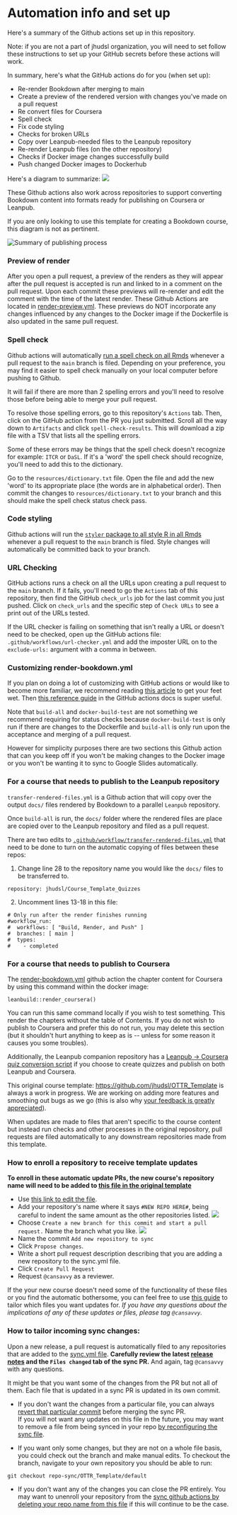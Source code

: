 
# Automation info and set up


Here's a summary of the Github actions set up in this repository.

Note: if you are not a part of jhudsl organization, you will need to set follow these instructions to set up your GitHub secrets before these actions will work.

In summary, here's what the GitHub actions do for you (when set up):

- Re-render Bookdown after merging to main
- Create a preview of the rendered version with changes you've made on a pull request
- Re convert files for Coursera
- Spell check
- Fix code styling
- Checks for broken URLs
- Copy over Leanpub-needed files to the Leanpub repository
- Re-render Leanpub files (on the other repository)
- Checks if Docker image changes successfully build
- Push changed Docker images to Dockerhub

Here's a diagram to summarize:
![](https://docs.google.com/presentation/d/18k_QN7l6zqZQXoiRfKWzcYFXNXJJEo6j4daYGoc3UcU/export/png?id=18k_QN7l6zqZQXoiRfKWzcYFXNXJJEo6j4daYGoc3UcU&pageid=p)

These Github actions also work across repositories to support converting Bookdown content into formats ready for publishing on Coursera or Leanpub.

If you are only looking to use this template for creating a Bookdown course, this diagram is not as pertinent.

![Summary of publishing process](https://docs.google.com/presentation/d/18k_QN7l6zqZQXoiRfKWzcYFXNXJJEo6j4daYGoc3UcU/export/png?id=18k_QN7l6zqZQXoiRfKWzcYFXNXJJEo6j4daYGoc3UcU&pageid=ged277ddb11_3_5)

### Preview of render

After you open a pull request, a preview of the renders as they will appear after the pull request is accepted is run and linked to in a comment on the pull request. Upon each commit these previews will re-render and edit the comment with the time of the latest render. These Github Actions are located in [render-preview.yml](https://github.com/jhudsl/OTTR_Template/tree/main/.github/workflows/render-preview.yml).
These previews do NOT incorporate any changes influenced by any changes to the Docker image if the Dockerfile is also updated in the same pull request.

### Spell check

Github actions will automatically [run a spell check on all Rmds](https://github.com/jhudsl/OTTR_Template/blob/main/.github/workflows/style-and-sp-check.yml) whenever a pull request to the `main` branch is filed.
Depending on your preference, you may find it easier to spell check manually on your local computer before pushing to Github.

It will fail if there are more than 2 spelling errors and you'll need to resolve those before being able to merge your pull request.

To resolve those spelling errors, go to this repository's `Actions` tab.
Then, click on the GitHub action from the PR you just submitted.
Scroll all the way down to `Artifacts` and click `spell-check-results`.
This will download a zip file with a TSV that lists all the spelling errors.

Some of these errors may be things that the spell check doesn't recognize for example: `ITCR` or `DaSL`.
If it's a 'word' the spell check should recognize, you'll need to add this to the dictionary.

Go to the `resources/dictionary.txt` file.
Open the file and add the new 'word' to its appropriate place (the words are in alphabetical order).
Then commit the changes to `resources/dictionary.txt` to your branch and this should make the spell check status check pass.

### Code styling

Github actions will run the [`styler` package to all style R in all Rmds](https://github.com/jhudsl/OTTR_Template/blob/main/.github/workflows/style-and-sp-check.yml) whenever a pull request to the `main` branch is filed.
Style changes will automatically be committed back to your branch.

### URL Checking

GitHub actions runs a check on all the URLs upon creating a pull request to the `main` branch.
If it fails, you'll need to go the `Actions` tab of this repository, then find the GitHub `check_urls` job for the last commit you just pushed.
Click on `check_urls` and the specific step of `Check URLs` to see a print out of the URLs tested.

If the URL checker is failing on something that isn't really a URL or doesn't need to be checked, open up the GitHub actions file: `.github/workflows/url-checker.yml` and add the imposter URL on to the `exclude-urls:` argument with a comma in between.

### Customizing render-bookdown.yml

If you plan on doing a lot of customizing with GitHub actions or would like to become more familiar, we recommend reading [this article](https://itnext.io/getting-started-with-github-actions-fe94167dbc6d) to get your feet wet. Then [this reference guide](https://docs.github.com/en/actions/reference/workflow-syntax-for-github-actions) in the GitHub actions docs is super useful.

Note that `build-all` and `docker-build-test` are not something we recommend requiring for status checks because `docker-build-test` is only run if there are changes to the Dockerfile and `build-all` is only run upon the acceptance and merging of a pull request.

However for simplicity purposes there are two sections this Github action that can you keep off if you won't be making changes to the Docker image or you won't be wanting it to sync to Google Slides automatically.

### For a course that needs to publish to the Leanpub repository

`transfer-rendered-files.yml` is a Github action that will copy over the output `docs/` files rendered by Bookdown to a parallel `Leanpub` repository.

Once `build-all` is run, the `docs/` folder where the rendered files are place are copied over to the Leanpub repository and filed as a pull request.

There are two edits to [`.github/workflow/transfer-rendered-files.yml`](https://github.com/jhudsl/OTTR_Template/blob/main/.github/workflows/transfer-rendered-files.yml) that need to be done to turn on the automatic copying of files between these repos:  

1) Change line 28 to the repository name you would like the `docs/` files to be transferred to.
```
repository: jhudsl/Course_Template_Quizzes
```

2) Uncomment lines 13-18 in this file:
```
# Only run after the render finishes running
#workflow_run:
#  workflows: [ "Build, Render, and Push" ]
#  branches: [ main ]
#  types:
#    - completed
```

### For a course that needs to publish to Coursera

The [render-bookdown.yml](https://github.com/jhudsl/OTTR_Template/blob/main/.github/workflows/render-bookdown.yml) github action the chapter content for Coursera by using this command within the docker image:
```
leanbuild::render_coursera()
```
You can run this same command locally if you wish to test something.
This render the chapters without the table of Contents.
If you do not wish to publish to Coursera and prefer this do not run, you may delete this section (but it shouldn't hurt anything to keep as is -- unless for some reason it causes you some troubles).

Additionally, the Leanpub companion repository has a [Leanpub -> Coursera quiz conversion script](https://github.com/jhudsl/OTTR_Quizzes/blob/main/scripts/coursera_quiz_conversion.R) if you choose to create quizzes and publish on both Leanpub and Coursera.


This original course template: https://github.com/jhudsl/OTTR_Template is always a work in progress.
We are working on adding more features and smoothing out bugs as we go (this is also why [your feedback is greatly appreciated](https://github.com/jhudsl/OTTR_Template/issues/new/choose)).

When updates are made to files that aren't specific to the course content but instead run checks and other processes in the original repository, pull requests are filed automatically to any downstream repositories made from this template.

### How to enroll a repository to receive template updates

**To enroll in these automatic update PRs, the new course's repository name will need to be added to [this file in the original template](https://github.com/jhudsl/OTTR_Template/edit/main/.github/sync.yml)**

- Use [this link to edit the file](https://github.com/jhudsl/OTTR_Template/edit/main/.github/sync.yml).
- Add your repository's name where it says `#NEW REPO HERE#`, being careful to indent the same amount as the other repositories listed.
![](https://raw.githubusercontent.com/jhudsl/OTTR_Template/main/resources/screenshots/edit-sync.yml.png)
- Choose `Create a new branch for this commit and start a pull request.` Name the branch what you like.
![](https://raw.githubusercontent.com/jhudsl/OTTR_Template/main/resources/screenshots/add-repo-sync.png)
- Name the commit `Add new repository to sync`
- Click `Propose changes`.
- Write a short pull request description describing that you are adding a new repository to the sync.yml file.
- Click `Create Pull Request`
- Request `@cansavvy` as a reviewer.

If the your new course doesn't need some of the functionality of these files or you find the automatic bothersome, you can feel free to use [this guide](https://github.com/marketplace/actions/repo-file-sync-action#sync-the-same-files-to-multiple-repositories) to tailor which files you want updates for.
_If you have any questions about the implications of any of these updates or files, please tag `@cansavvy`._

### How to tailor incoming sync changes:  

Upon a new release, a pull request is automatically filed to any repositories that are added to the [sync.yml file](https://github.com/jhudsl/OTTR_Template/blob/main/.github/sync.yml).
**Carefully review the latest [release notes](https://github.com/jhudsl/OTTR_Template/wiki/Release-Notes) and the `Files changed` tab of the sync PR.** And again, tag `@cansavvy` with any questions.  

It might be that you want some of the changes from the PR but not all of them.
Each file that is updated in a sync PR is updated in its own commit.

- If you don't want the changes from a particular file, you can always [revert that particular commit](https://git-scm.com/docs/git-revert) before merging the sync PR.    
If you will not want any updates on this file in the future, you may want to remove a file from being synced in your repo [by reconfiguring the sync file](https://github.com/jhudsl/OTTR_Template/blob/main/.github/sync.yml).

- If you want only some changes, but they are not on a whole file basis, you could check out the branch and make manual edits.
To checkout the branch, navigate to your own repository you should be able to run:  
```
git checkout repo-sync/OTTR_Template/default
```

- If you don't want any of the changes you can close the PR entirely.
You may want to unenroll your repository from the [sync github actions by deleting your repo name from this file](https://github.com/jhudsl/OTTR_Template/blob/main/.github/sync.yml) if this will continue to be the case.
